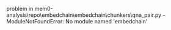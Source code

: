 problem in mem0-analysis\repo\embedchain\embedchain\chunkers\qna_pair.py - ModuleNotFoundError: No module named 'embedchain'
